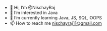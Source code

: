- 👋 Hi, I’m @NischayRaj
- 👀 I’m interested in Java
- 🌱 I’m currently learning Java, JS, SQL, OOPS
- 📫 How to reach me nischayraj11@gmail.com

<!---
NischayRaj/NischayRaj is a ✨ special ✨ repository because its `README.md` (this file) appears on your GitHub profile.
You can click the Preview link to take a look at your changes.
--->
